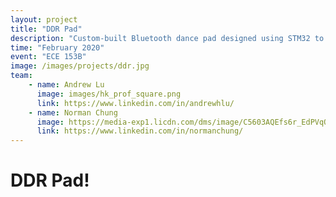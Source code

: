 ```yaml
---
layout: project
title: "DDR Pad"
description: "Custom-built Bluetooth dance pad designed using STM32 to play the 'Dance Dance Revolution' commonly found in arcades."
time: "February 2020"
event: "ECE 153B"
image: /images/projects/ddr.jpg
team:
    - name: Andrew Lu
      image: images/hk_prof_square.png
      link: https://www.linkedin.com/in/andrewhlu/
    - name: Norman Chung
      image: https://media-exp1.licdn.com/dms/image/C5603AQEfs6r_EdPVqQ/profile-displayphoto-shrink_200_200/0?e=1594252800&v=beta&t=VZLf7USZkWukrRSeuKnBhsDHf2BgIY1grtoHxjvVx6g
      link: https://www.linkedin.com/in/normanchung/
---
```


# DDR Pad!
